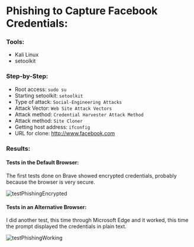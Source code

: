 # Phishing to Capture Facebook Credentials:
### Tools:
- Kali Linux
- setoolkit
### Step-by-Step:
- Root access: ``` sudo su ```
- Starting setoolkit: ``` setoolkit ```
- Type of attack: ``` Social-Engineering Attacks ```
- Attack Vector: ``` Web Site Attack Vectors ```
- Attack method: ```Credential Harvester Attack Method ```
- Attack method: ``` Site Cloner ```
- Getting host address: ``` ifconfig ```
- URL for clone: http://www.facebook.com
### Results:
#### Tests in the Default Browser:
The first tests done on Brave showed encrypted credentials, probably because the browser is very secure.

![testPhishingEncrypted](https://github.com/VictorHDS/cibersecurity-desafio-phishing/assets/30830415/5a06534c-9512-45f7-abb5-4fdae70acae2)
#### Tests in an Alternative Browser:
I did another test, this time through Microsoft Edge and it worked, this time the prompt displayed the credentials in plain text.

![testPhishingWorking](https://github.com/VictorHDS/cibersecurity-desafio-phishing/assets/30830415/6c3d85b5-c786-483f-a625-d5c509cf3eca)
